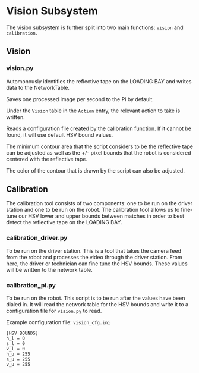 # Vision Subsystem

The vision subsystem is further split into two main functions: `vision` and
`calibration.`

## Vision

### vision.py

Automonously identifies the reflective tape on the LOADING BAY and writes data
to the NetworkTable.

Saves one processed image per second to the Pi by default.

Under the `Vision` table in the `Action` entry, the relevant action to take is
written.

Reads a configuration file created by the calibration function. If it cannot be
found, it will use default HSV bound values.

The minimum contour area that the script considers to be the reflective tape can
be adjusted as well as the +/- pixel bounds that the robot is considered
centered with the reflective tape.

The color of the contour that is drawn by the script can also be adjusted.

## Calibration

The calibration tool consists of two components: one to be run on the driver
station and one to be run on the robot. The calibration tool allows us to
fine-tune our HSV lower and upper bounds between matches in order to best
detect the reflective tape on the LOADING BAY.

### calibration_driver.py

To be run on the driver station. This is a tool that takes the camera feed from
the robot and processes the video through the driver station. From here, the
driver or technician can fine tune the HSV bounds. These values will be written
to the network table.

### calibration_pi.py

To be run on the robot. This script is to be run after the values have been
dialed in. It will read the network table for the HSV bounds and write it to a
configuration file for `vision.py` to read.

Example configuration file: `vision_cfg.ini`

```
[HSV BOUNDS]
h_l = 0
s_l = 0
v_l = 0
h_u = 255
s_u = 255
v_u = 255
```